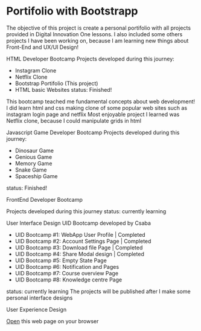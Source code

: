 # Portifolio with Bootstrapp

The objective of this project is create a personal portifolio with all projects provided in Digital Innovation One lessons.
I also included some others projects I have been working on, because I am learning new things about Front-End and UX/UI Design!

HTML Developer Bootcamp
Projects developed during this journey:

- Instagram Clone
- Netflix Clone
- Bootstrap Portifolio (This project)
- HTML basic Websites
  status: Finished!

This bootcamp teached me fundamental concepts about web development!
I did learn html and css making clone of some popular web sites such as instagram login page and netflix
Most enjoyable project I learned was Netflix clone, because I could manipulate grids in html

Javascript Game Developer Bootcamp
Projects developed during this journey:

- Dinosaur Game
- Genious Game
- Memory Game
- Snake Game
- Spaceship Game

status: Finished!

FrontEnd Developer Bootcamp

Projects developed during this journey
status: currently learning

User Interface Design
UID Bootcamp developed by Csaba

- UID Bootcamp #1: WebApp User Profile | Completed
- UID Bootcamp #2: Account Settings Page | Completed
- UID Bootcamp #3: Download file Page | Completed
- UID Bootcamp #4: Share Modal design | Completed
- UID Bootcamp #5: Empty State Page
- UID Bootcamp #6: Notification and Pages
- UID Bootcamp #7: Course overview Page
- UID Bootcamp #8: Knowledge centre Page

status: currently learning
The projects will be published after I make some personal interface designs

User Experience Design

[Open](https://rvsriller.github.io/rierBootstrap) this web page on your browser
